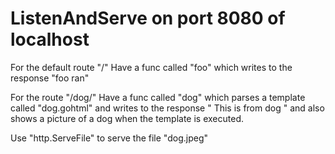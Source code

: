 # ListenAndServe on port 8080 of localhost

For the default route "/" Have a func called "foo" which writes to the response "foo ran"

For the route "/dog/" Have a func called "dog" which parses a template called "dog.gohtml" and writes to the response "
This is from dog
" and also shows a picture of a dog when the template is executed.

Use "http.ServeFile" to serve the file "dog.jpeg"